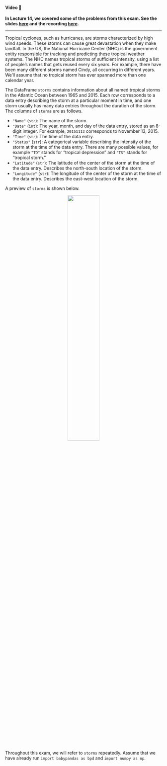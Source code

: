 #### Video 🎥

<b>In Lecture 14, we covered some of the problems from this exam. See the slides <a href="https://dsc10.com/resources/lectures/lec14/lec14-filled.pdf">here</a> and the recording <a href="https://podcast.ucsd.edu/watch/sp23/dsc10_b00/14">here</a>.</b>

---

Tropical cyclones, such as hurricanes, are storms characterized by high wind speeds. These
storms can cause great devastation when they make landfall. In the US, the National Hurricane Center (NHC) is the government entity responsible for tracking and predicting these
tropical weather systems. The NHC names tropical storms of sufficient intensity, using a
list of people’s names that gets reused every six years. For example, there have been many
different storms named Cindy, all occurring in different years. We’ll assume that no tropical
storm has ever spanned more than one calendar year.

The DataFrame `storms` contains information about all named tropical storms in the Atlantic
Ocean between 1965 and 2015. Each row corresponds to a data entry describing the storm
at a particular moment in time, and one storm usually has many data entries throughout
the duration of the storm. The columns of `storms` are as follows.

- `"Name"` (`str`): The name of the storm.
- `"Date"` (`int`): The year, month, and day of the data entry, stored as an 8-digit integer. For example, `20151113` corresponds to November 13, 2015.
- `"Time"` (`str`): The time of the data entry.
- `"Status"` (`str`): A categorical variable describing the intensity of the storm at the time of the data entry. There are many possible values, for example `"TD"` stands for “tropical depression” and `"TS"` stands for “tropical storm.”
- `"Latitude"` (`str`): The latitude of the center of the storm at the time of the data entry. Describes the north-south location of the storm.
- `"Longitude"` (`str`): The longitude of the center of the storm at the time of the data entry. Describes the east-west location of the storm.

A preview of `storms` is shown below.

<center><img src='../assets/images/wi23-midterm/df.jpg' width=45%></center>
<br>

Throughout this exam, we will refer to `storms` repeatedly. Assume that we have already
run `import babypandas as bpd` and `import numpy as np`.